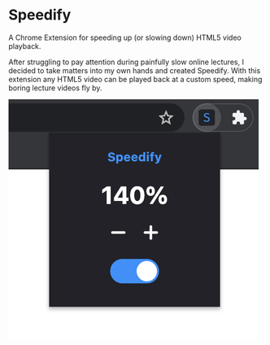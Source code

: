 # Speedify
A Chrome Extension for speeding up (or slowing down) HTML5 video playback.

After struggling to pay attention during painfully slow online lectures, I decided to take matters into my own hands and created Speedify. With this extension any HTML5 video can be played back at a custom speed, making boring lecture videos fly by.

<img src="https://github.com/gyacynuk/speedify/blob/main/demo/screenshot.png?raw=true"/>
